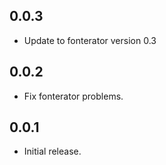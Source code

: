 ## 0.0.3
* Update to fonterator version 0.3

## 0.0.2
* Fix fonterator problems.

## 0.0.1
* Initial release.
